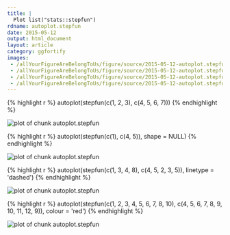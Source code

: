 ```yaml
---
title: |
  Plot list("stats::stepfun")
rdname: autoplot.stepfun
date: 2015-05-12
output: html_document
layout: article
category: ggfortify
images:
 - /allYourFigureAreBelongToUs/figure/source/2015-05-12-autoplot.stepfun//autoplot.stepfun-1.png
 - /allYourFigureAreBelongToUs/figure/source/2015-05-12-autoplot.stepfun//autoplot.stepfun-2.png
 - /allYourFigureAreBelongToUs/figure/source/2015-05-12-autoplot.stepfun//autoplot.stepfun-3.png
 - /allYourFigureAreBelongToUs/figure/source/2015-05-12-autoplot.stepfun//autoplot.stepfun-4.png
---
```





{% highlight r %}
autoplot(stepfun(c(1, 2, 3), c(4, 5, 6, 7)))
{% endhighlight %}

![plot of chunk autoplot.stepfun](/allYourFigureAreBelongToUs/figure/source/2015-05-12-autoplot.stepfun/autoplot.stepfun-1.png) 

{% highlight r %}
autoplot(stepfun(c(1), c(4, 5)), shape = NULL)
{% endhighlight %}

![plot of chunk autoplot.stepfun](/allYourFigureAreBelongToUs/figure/source/2015-05-12-autoplot.stepfun/autoplot.stepfun-2.png) 

{% highlight r %}
autoplot(stepfun(c(1, 3, 4, 8), c(4, 5, 2, 3, 5)), linetype = 'dashed')
{% endhighlight %}

![plot of chunk autoplot.stepfun](/allYourFigureAreBelongToUs/figure/source/2015-05-12-autoplot.stepfun/autoplot.stepfun-3.png) 

{% highlight r %}
autoplot(stepfun(c(1, 2, 3, 4, 5, 6, 7, 8, 10), c(4, 5, 6, 7, 8, 9, 10, 11, 12, 9)), colour = 'red')
{% endhighlight %}

![plot of chunk autoplot.stepfun](/allYourFigureAreBelongToUs/figure/source/2015-05-12-autoplot.stepfun/autoplot.stepfun-4.png) 